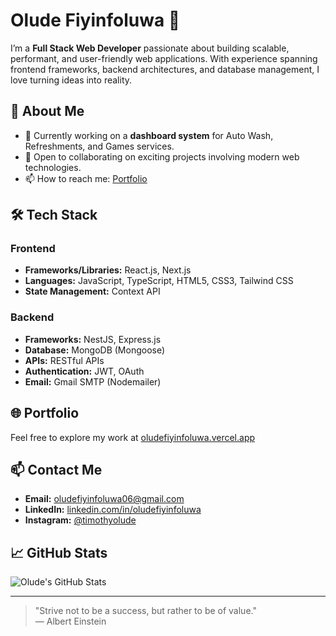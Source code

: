 # Olude Fiyinfoluwa 👋

I’m a **Full Stack Web Developer** passionate about building scalable, performant, and user-friendly web applications. With experience spanning frontend frameworks, backend architectures, and database management, I love turning ideas into reality.

## 🚀 About Me

- 🔭 Currently working on a **dashboard system** for Auto Wash, Refreshments, and Games services.
- 👯 Open to collaborating on exciting projects involving modern web technologies.
- 📫 How to reach me: [Portfolio](https://oludefiyinfoluwa.vercel.app)  

## 🛠️ Tech Stack

### Frontend
- **Frameworks/Libraries:** React.js, Next.js
- **Languages:** JavaScript, TypeScript, HTML5, CSS3, Tailwind CSS
- **State Management:** Context API

### Backend
- **Frameworks:** NestJS, Express.js
- **Database:** MongoDB (Mongoose)
- **APIs:** RESTful APIs
- **Authentication:** JWT, OAuth
- **Email:** Gmail SMTP (Nodemailer)

## 🌐 Portfolio

Feel free to explore my work at [oludefiyinfoluwa.vercel.app](https://oludefiyinfoluwa.vercel.app)

## 📫 Contact Me

- **Email:** oludefiyinfoluwa06@gmail.com
- **LinkedIn:** [linkedin.com/in/oludefiyinfoluwa](https://linkedin.com/in/oludefiyinfoluwa)
- **Instagram:** [@timothyolude]([https://www.instagram.com/timothyolude/])  

## 📈 GitHub Stats

![Olude's GitHub Stats](https://github-readme-stats.vercel.app/api?username=oludefiyinfoluwa06&show_icons=true&theme=radical)

---

> "Strive not to be a success, but rather to be of value."  
> ― Albert Einstein


